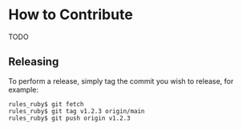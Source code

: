 # How to Contribute

TODO

## Releasing

To perform a release, simply tag the commit you wish to release, for example:

```
rules_ruby$ git fetch
rules_ruby$ git tag v1.2.3 origin/main
rules_ruby$ git push origin v1.2.3
```